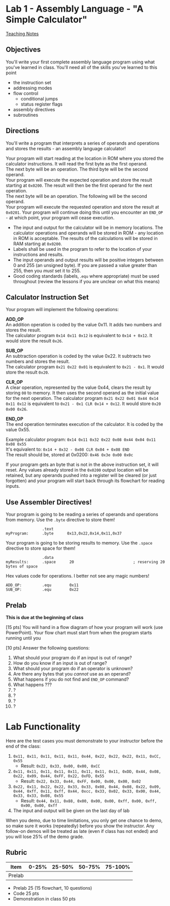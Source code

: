 # Lab 1 - Assembly Language - "A Simple Calculator"

[Teaching Notes](notes.html)

## Objectives

You'll write your first complete assembly language program using what you've learned in class.  You'll need all of the skills you've learned to this point

- the instruction set
- addressing modes
- flow control
  - conditional jumps
  - status register flags
- assembly directives
- subroutines

## Directions

You'll write a program that interprets a series of operands and operations and
stores the results - an assembly language calculator!

Your program will start reading at the location in ROM where you stored the
calculator instructions.  It will read the first byte as the first operand.  
The next byte will be an operation.  The third byte will be the second operand.  
Your program will execute the expected operation and store the result starting
at `0x0200`.  The result will then be the first operand for the next operation.  
The next byte will be an operation.  The following will be the second operand.  
Your program will execute the requested operation and store the result at `0x0201`.
Your program will continue doing this until you encounter an `END_OP` - at which
point, your program will cease execution.

- The input and output for the calculator will be in memory locations.  The
calculator operations and operands will be stored in ROM - any location in ROM
is acceptable.  The results of the calculations will be stored in RAM starting
at `0x0200`.  
- Labels shall be used in the program to refer to the location of your instructions
and results.
- The input operands and output results will be positive integers between 0
and 255 (an unsigned byte). If you are passed a value greater than 255, then
you *must* set it to 255.
- Good coding standards (labels, .`equ` where appropriate) must be used throughout
(review the lessons if you are unclear on what this means)

## Calculator Instruction Set

Your program will implement the following operations:

**ADD_OP**  
An addition operation is coded by the value 0x11.  It adds two numbers and stores the result.  
The calculator program `0x14 0x11 0x12` is equivalent to `0x14 + 0x12`.  It would store the result `0x26`.

**SUB_OP**  
An subtraction operation is coded by the value 0x22.  It subtracts two numbers and stores the result.  
The calculator program `0x21 0x22 0x01` is equivalent to `0x21 - 0x1`.  It would store the result `0x20`.

**CLR_OP**  
A clear operation, represented by the value 0x44, clears the result by storing `00` to memory.  It then uses the second operand as the initial value for the next operation.
The calculator program `0x21 0x22 0x01 0x44 0x14 0x11 0x12` is equivalent to `0x21 - 0x1 CLR 0x14 + 0x12`.  It would store `0x20 0x00 0x26`.

**END_OP**  
The end operation terminates execution of the calculator.  It is coded by the value 0x55.

Example calculator program: `0x14 0x11 0x32 0x22 0x08 0x44 0x04 0x11 0x08 0x55`  
It's equivalent to: `0x14 + 0x32 - 0x08 CLR 0x04 + 0x08 END`  
The result should be, stored at 0x0200: `0x46 0x3e 0x00 0x0c`

If your program gets an byte that is not in the above instruction set, it will reset.
Any values already stored in the `0x0200` output location will be retained, but
any operands pushed into a register will be cleared (or just forgotten) and your
program will start back through its flowchart for reading inputs.

## Use Assembler Directives!

Your program is going to be reading a series of operands and operations from memory.  Use the `.byte` directive to store them!

```
                .text
myProgram:      .byte      0x13,0x22,0x14,0x11,0x37
```

Your program is going to be storing results to memory.  Use the `.space` directive to store space for them!

```
                .data
myResults:      .space      20                          ; reserving 20 bytes of space
```

Hex values code for operations.  I better not see any magic numbers!
```
ADD_OP:         .equ        0x11
SUB_OP:         .equ        0x22
```

## Prelab

**This is due at the beginning of class**

[15 pts] You will hand in a flow diagram of how your program will work (use PowerPoint).
Your flow chart must start from when the program starts running until you

[10 pts] Answer the following questions:

1. What should your program do if an input is out of range?
1. How do you know if an input is out of range?
1. What should your program do if an operator is unknown?
1. Are there any bytes that you *cannot* use as an operand?
1. What happens if you do not find and `END_OP` command?
1. What happens ???
1. ?
1. ?
1. ?
1. ?

# Lab Functionality

Here are the test cases you must demonstrate to your instructor before the end
of the class:

1. `0x11, 0x11, 0x11, 0x11, 0x11, 0x44, 0x22, 0x22, 0x22, 0x11, 0xCC, 0x55`
    - Result: `0x22, 0x33, 0x00, 0x00, 0xCC`
2. `0x11, 0x11, 0x11, 0x11, 0x11, 0x11, 0x11, 0x11, 0xDD, 0x44, 0x08, 0x22, 0x09, 0x44, 0xFF, 0x22, 0xFD, 0x55`
    - Result: `0x22, 0x33, 0x44, 0xFF, 0x00, 0x00, 0x00, 0x02`
3. `0x22, 0x11, 0x22, 0x22, 0x33, 0x33, 0x08, 0x44, 0x08, 0x22, 0x09, 0x44, 0xff, 0x11, 0xff, 0x44, 0xcc, 0x33, 0x02, 0x33, 0x00, 0x44, 0x33, 0x33, 0x08, 0x55`
    - Result: `0x44, 0x11, 0x88, 0x00, 0x00, 0x00, 0xff, 0x00, 0xff, 0x00, 0x00, 0xff`
4. The input and output will be given on the last day of lab

When you demo, due to time limitations, you only get one chance to demo, so make
sure it works (repeatedly) before you show the instructor. Any follow-on demos
will be treated as late (even if class has not ended) and you will lose 25% of
the demo grade.

## Rubric

| Item | 0-25% | 25-50% | 50-75% | 75-100% |
|---|---|---|---|---|
| Prelab |

- Prelab 25 (15 flowchart, 10 questions)
- Code 25 pts
- Demonstration in class 50 pts
